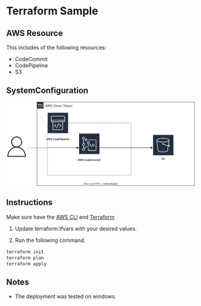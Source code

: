 # Terraform Sample
## AWS Resource
This includes of the following resources:
- CodeCommit
- CodePipeline
- S3


## SystemConfiguration
![SystemConfiguration](/img/SystemConfiguration.svg)


## Instructions
Make sure have the [AWS CLI](https://aws.amazon.com/jp/cli/) and [Terraform](https://www.terraform.io/downloads)

1. Update terraform.tfvars with your desired values.

2. Run the following command.

```bash:bash
terraform init
terraform plan
terraform apply
```

## Notes
- The deployment was tested on windows.
